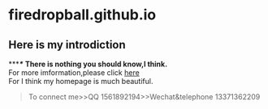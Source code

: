 # firedropball.github.io
## Here is my introdiction
******\****
**There is nothing you should know,I think.**  
For more imformation,please click [here](https://firedropball.github.io)  
For I think my homepage is much beautiful.  
>To connect me>>QQ 1561892194>>Wechat&telephone 13371362209
